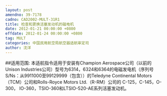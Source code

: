 ```yaml
---
layout: post
amendno: 39-7178
cadno: CAD2002-MULT-31R1
title: 检查和更换活塞发动机的磁电机
date: 2012-01-21 00:00:00 +0800
effdate: 2012-01-24 00:00:00 +0800
tag: MULT
categories: 中国民用航空局航空器适航审定司
author: 沈洋
---
```


##适用范围:
本适航指令适用于安装有Champion Aerospace公司（以前的 Unison Industries公司）型号为6314，6324和6364的电磁发电机（序列号S/Ns：从9911000至99129999（包含））的Teledyne Continental Motors（TCM）公司和Rolls-Royce Motors Ltd.（R-RM）公司的 C-125，C-145，O-300， IO-360，TSIO-360和LTSIO-520-AE系列活塞发动机。


